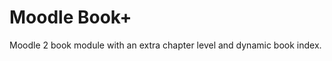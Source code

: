 Moodle Book+
============

Moodle 2 book module with an extra chapter level and dynamic book index.
